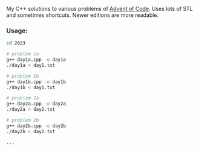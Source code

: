 My C++ solutions to various problems of [Advent of Code](https://adventofcode.com).
Uses lots of STL and sometimes shortcuts.
Newer editions are more readable.

### Usage:
```bash
cd 2023

# problem 1a
g++ day1a.cpp -o day1a
./day1a < day1.txt

# problem 1b
g++ day1b.cpp -o day1b
./day1b < day1.txt

# problem 2a
g++ day2a.cpp -o day2a
./day2a < day2.txt

# problem 2b
g++ day2b.cpp -o day2b
./day2b < day2.txt

...
```
